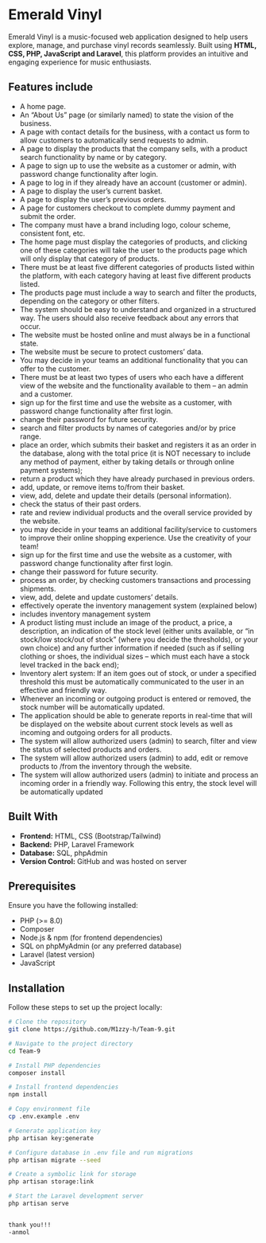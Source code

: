 # Emerald Vinyl

Emerald Vinyl is a music-focused web application designed to help users explore, manage, and purchase vinyl records seamlessly. Built using **HTML, CSS, PHP, JavaScript and Laravel**, this platform provides an intuitive and engaging experience for music enthusiasts.

## Features include 
- A home page. 
- An “About Us” page (or similarly named) to state the vision of the business. 
- A page with contact details for the business, with a contact us form to allow customers to automatically send requests to admin.
- A page to display the products that the company sells, with a product search functionality by name or by category.
- A page to sign up to use the website as a customer or admin, with password change functionality after login.
- A page to log in if they already have an account (customer or admin).
- A page to display the user’s current basket.
- A page to display the user’s previous orders. 
- A page for customers checkout to complete dummy payment and submit the order.
- The company must have a brand including logo, colour scheme, consistent font, etc.
- The home page must display the categories of products, and clicking one of these categories will take the user to the products page which will only display that category of products.
- There must be at least five different categories of products listed within the platform, with each category having at least five different products listed.
- The products page must include a way to search and filter the products, depending on the category or other filters.
- The system should be easy to understand and organized in a structured way. The users should also receive feedback about any errors that occur.
- The website must be hosted online and must always be in a functional state.
- The website must be secure to protect customers’ data.
- You may decide in your teams an additional functionality that you can offer to the customer.
- There must be at least two types of users who each have a different view of the website and the functionality available to them – an admin and a customer.
- sign up for the first time and use the website as a customer, with password change functionality after first login.
- change their password for future security.
- search and filter products by names of categories and/or by price range.
- place an order, which submits their basket and registers it as an order in the database, along with the total price (it is NOT necessary to include any method of payment, either by taking details or through online payment systems);
- return a product which they have already purchased in previous orders.
- add, update, or remove items to/from their basket.
- view, add, delete and update their details (personal information).
- check the status of their past orders. 
- rate and review individual products and the overall service provided by the website.
- you may decide in your teams an additional facility/service to customers to improve their online shopping experience. Use the creativity of your team!
- sign up for the first time and use the website as a customer, with password change functionality after first login.
- change their password for future security.
- process an order, by checking customers transactions and processing shipments.
- view, add, delete and update customers’ details.
- effectively operate the inventory management system (explained below) 
- includes inventory management system
- A product listing must include an image of the product, a price, a description, an indication of the stock level (either units available, or “in stock/low stock/out of stock” (where you decide the thresholds), or your own choice) and any further information if needed (such as if selling clothing or shoes, the individual sizes – which must each have a stock level tracked in the back end);
- Inventory alert system: If an item goes out of stock, or under a specified threshold this must be automatically communicated to the user in an effective and friendly way.
- Whenever an incoming or outgoing product is entered or removed, the stock number will be automatically updated.
- The application should be able to generate reports in real-time that will be displayed on the website about current stock levels as well as incoming and outgoing orders for all products.
- The system will allow authorized users (admin) to search, filter and view the status of selected products and orders.
- The system will allow authorized users (admin) to add, edit or remove products to /from the inventory through the website.
- The system will allow authorized users (admin) to initiate and process an incoming order in a friendly way. Following this entry, the stock level will be automatically updated

## Built With
- **Frontend:** HTML, CSS (Bootstrap/Tailwind)
- **Backend:** PHP, Laravel Framework
- **Database:** SQL, phpAdmin
- **Version Control:** GitHub and was hosted on server

## Prerequisites
Ensure you have the following installed:
- PHP (>= 8.0)
- Composer
- Node.js & npm (for frontend dependencies)
- SQL on phpMyAdmin (or any preferred database)
- Laravel (latest version)
- JavaScript

## Installation
Follow these steps to set up the project locally:

```sh
# Clone the repository
git clone https://github.com/M1zzy-h/Team-9.git

# Navigate to the project directory
cd Team-9

# Install PHP dependencies
composer install

# Install frontend dependencies
npm install

# Copy environment file
cp .env.example .env

# Generate application key
php artisan key:generate

# Configure database in .env file and run migrations
php artisan migrate --seed

# Create a symbolic link for storage
php artisan storage:link

# Start the Laravel development server
php artisan serve


thank you!!! 
-anmol
